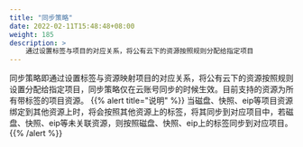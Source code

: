 ```yaml
---
title: "同步策略"
date: 2022-02-11T15:48:48+08:00
weight: 185
description: >
    通过设置标签与项目的对应关系，将公有云下的资源按照规则分配给指定项目
---
```


同步策略即通过设置标签与资源映射项目的对应关系，将公有云下的资源按照规则设置分配给指定项目，同步策略仅在云账号同步的时候生效。目前支持的资源为所有带标签的项目资源。
{{% alert title="说明" %}}
当磁盘、快照、eip等项目资源绑定到其他资源上时，将会按照其他资源上的标签，将其同步到对应项目中，若磁盘、快照、eip等未关联资源，则按照磁盘、快照、eip上的标签同步到对应项目。
{{% /alert %}}